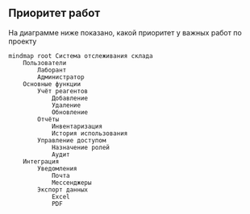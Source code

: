 ## Приоритет работ
На диаграмме ниже показано, какой приоритет у важных работ по проекту
```mermaid
mindmap root Система отслеживания склада
    Пользователи
		Лаборант
		Администратор
	Основные функции
		Учёт реагентов
			Добавление
			Удаление
			Обновление
		Отчёты
			Инвентаризация
			История использования
		Управление доступом
			Назначение ролей
			Аудит
	Интеграция
		Уведомления
			Почта
			Мессенджеры
		Экспорт данных
			Excel
			PDF
